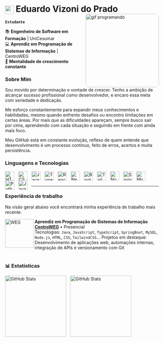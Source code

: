 # <img src="https://cdn.jsdelivr.net/gh/devicons/devicon/icons/github/github-original.svg" width="28" style="vertical-align: middle;"> Eduardo Vizoni do Prado
**`Estudante`**
<img src="https://i.gifer.com/3BBS.gif" alt="gif programando" width="240px" align="right" style="margin-left: 20px; margin-top: -20px; border-radius: 8px;">

📚 **Engenheiro de Software em Formação** | UniCesumar  
💻 **Aprendiz em Programação de Sistemas de Informação** | CentroWEG  
🧠 **Mentalidade de crescimento constante**

### Sobre Mim  

Sou movido por determinação e vontade de crescer. Tenho a ambição de alcançar sucesso profissional como desenvolvedor, e encaro essa meta com seriedade e dedicação.  

Me esforço constantemente para expandir meus conhecimentos e habilidades, mesmo quando enfrento desafios ou encontro limitações em certas áreas. Por mais que as dificuldades apareçam, sempre busco sair por cima, aprendendo com cada situação e seguindo em frente com ainda mais foco.  

Meu GitHub está em constante evolução, reflexo de quem entende que desenvolvimento é um processo contínuo, feito de erros, acertos e muita persistência.

### Linguagens e Tecnologias

<img 
    align="left" 
    alt="HTML"
    title="HTML" 
    width="30px" 
    style="padding-right: 10px;" 
    src="https://cdn.jsdelivr.net/gh/devicons/devicon@latest/icons/html5/html5-original.svg" 
/>
<img 
    align="left" 
    alt="CSS" 
    title="CSS"
    width="30px" 
    style="padding-right: 10px;" 
    src="https://cdn.jsdelivr.net/gh/devicons/devicon@latest/icons/css3/css3-original.svg" 
/>
<img 
    align="left" 
    alt="JavaScript" 
    title="JavaScript"
    width="30px" 
    style="padding-right: 10px;" 
    src="https://cdn.jsdelivr.net/gh/devicons/devicon@latest/icons/javascript/javascript-original.svg" 
/>
<img 
    align="left" 
    alt="TypeScript"
    title="TypeScript" 
    width="30px" 
    style="padding-right: 10px;" 
    src="https://cdn.jsdelivr.net/gh/devicons/devicon@latest/icons/typescript/typescript-original.svg" 
/>
<img 
    align="left" 
    alt="React"
    title="React" 
    width="30px" 
    style="padding-right: 10px;" 
    src="https://cdn.jsdelivr.net/gh/devicons/devicon@latest/icons/react/react-original.svg" 
/>
<img 
    align="left" 
    alt="Next.js" 
    title="Next.js"
    width="30px" 
    style="padding-right: 10px;" 
    src="https://cdn.jsdelivr.net/gh/devicons/devicon@latest/icons/nextjs/nextjs-original.svg" 
/>
<img 
    align="left" 
    alt="Bootstrap"
    title="Bootstrap" 
    width="30px" 
    style="padding-right: 10px;" 
    src="https://cdn.jsdelivr.net/gh/devicons/devicon@latest/icons/bootstrap/bootstrap-original.svg" 
/>
<img 
    align="left" 
    alt="Tailwind" 
    title="Tailwind"
    width="30px" 
    style="padding-right: 10px;" 
    src="https://cdn.jsdelivr.net/gh/devicons/devicon@latest/icons/tailwindcss/tailwindcss-original.svg" 
/>
<img 
    align="left" 
    alt="Node.js"
    title="Node.js" 
    width="30px" 
    style="padding-right: 10px;" 
    src="https://cdn.jsdelivr.net/gh/devicons/devicon@latest/icons/nodejs/nodejs-original.svg"
/>
<img 
    align="left" 
    alt="Spring"
    title="Spring" 
    width="30px" 
    style="padding-right: 10px;" 
    src="https://cdn.jsdelivr.net/gh/devicons/devicon@latest/icons/spring/spring-original.svg" 
/>
<img
    align="left" 
    alt="MySQL"
    title="MySQL" 
    width="30px" 
    style="padding-right: 10px;" 
    src="https://cdn.jsdelivr.net/gh/devicons/devicon@latest/icons/mysql/mysql-original.svg"
/>
<img 
    align="left" 
    alt="Python" 
    title="Python"
    width="30px" 
    style="padding-right: 10px;" 
    src="https://cdn.jsdelivr.net/gh/devicons/devicon@latest/icons/python/python-original.svg" 
/>
<img
    align="left" 
    alt="Java"
    title="Java" 
    width="30px" 
    style="padding-right: 10px;" 
    src="https://cdn.jsdelivr.net/gh/devicons/devicon@latest/icons/java/java-original.svg"
/>


<br/>
<br/>

---

### Experiência de trabalho

Na visão geral abaixo você encontrará minha experiência de trabalho mais recente:

[<img align="left" height="94px" width="94px" alt="WEG" src="https://encrypted-tbn0.gstatic.com/images?q=tbn:ANd9GcR8uLyyMDNTJpZbb9SoNchW8k9CYGBW9bzx_g&s"/>](https://www.weg.net/institutional/BR/pt/)

**Aprendiz em Programação de Sistemas de Informação**  
[**CentroWEG**](https://www.weg.net/institutional/BR/pt/) • Presencial  
Tecnologias: `Java`, `JavaScript`, `TypeScript`, `SpringBoot`, `MySQL`, `Node.js`, `HTML`, `CSS`, `TailwindCSS`...
Projetos em destaque: Desenvolvimento de aplicações web, automações internas, integração de APIs e versionamento com Git  
<br/>

### 📊 Estatísticas

<p>
  <img 
    align="left" 
    alt="GitHub Stats" 
    height="200" 
    style="padding-right: 10px;" 
    src="https://github-readme-stats.vercel.app/api?username=EduardoVizoni&show_icons=true&theme=tokyonight&include_all_commits=true&locale=pt-br" 
  />

<img 
      align="left" 
      alt="GitHub Stats" 
      height="200" 
      src="https://github-readme-stats.vercel.app/api/top-langs/?username=EduardoVizoni&theme=tokyonight&layout=compact&custom_title=Tecnologias&langs_count=9" 
  />

</p>
